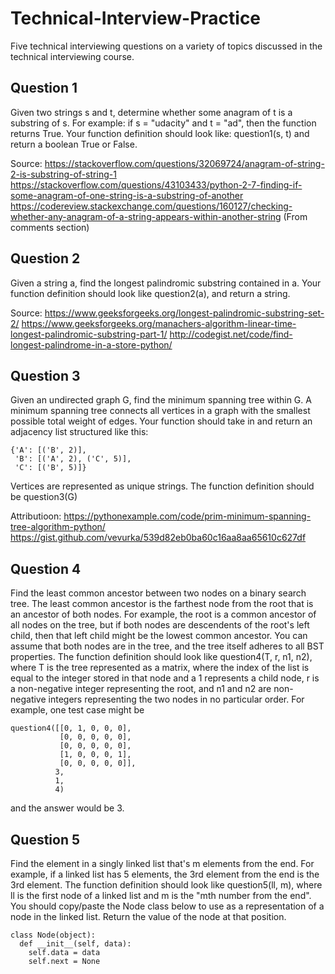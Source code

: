 # Technical-Interview-Practice
Five technical interviewing questions on a variety of topics discussed in the technical interviewing course.

## Question 1
Given two strings s and t, determine whether some anagram of t is a substring of s. For example: if s = "udacity" and t = "ad", then the function returns True. Your function definition should look like: question1(s, t) and return a boolean True or False.

Source: https://stackoverflow.com/questions/32069724/anagram-of-string-2-is-substring-of-string-1
        https://stackoverflow.com/questions/43103433/python-2-7-finding-if-some-anagram-of-one-string-is-a-substring-of-another  
        https://codereview.stackexchange.com/questions/160127/checking-whether-any-anagram-of-a-string-appears-within-another-string (From comments section)

## Question 2
Given a string a, find the longest palindromic substring contained in a. Your function definition should look like question2(a), and return a string.

Source: https://www.geeksforgeeks.org/longest-palindromic-substring-set-2/
        https://www.geeksforgeeks.org/manachers-algorithm-linear-time-longest-palindromic-substring-part-1/
        http://codegist.net/code/find-longest-palindrome-in-a-store-python/

## Question 3
Given an undirected graph G, find the minimum spanning tree within G. A minimum spanning tree connects all vertices in a graph with the smallest possible total weight of edges. Your function should take in and return an adjacency list structured like this:
```
{'A': [('B', 2)],
 'B': [('A', 2), ('C', 5)], 
 'C': [('B', 5)]}
 ```
Vertices are represented as unique strings. The function definition should be question3(G)

Attributioon: https://pythonexample.com/code/prim-minimum-spanning-tree-algorithm-python/
              https://gist.github.com/vevurka/539d82eb0ba60c16aa8aa65610c627df

## Question 4
Find the least common ancestor between two nodes on a binary search tree. The least common ancestor is the farthest node from the root that is an ancestor of both nodes. For example, the root is a common ancestor of all nodes on the tree, but if both nodes are descendents of the root's left child, then that left child might be the lowest common ancestor. You can assume that both nodes are in the tree, and the tree itself adheres to all BST properties. The function definition should look like question4(T, r, n1, n2), where T is the tree represented as a matrix, where the index of the list is equal to the integer stored in that node and a 1 represents a child node, r is a non-negative integer representing the root, and n1 and n2 are non-negative integers representing the two nodes in no particular order. For example, one test case might be
```
question4([[0, 1, 0, 0, 0],
           [0, 0, 0, 0, 0],
           [0, 0, 0, 0, 0],
           [1, 0, 0, 0, 1],
           [0, 0, 0, 0, 0]],
          3,
          1,
          4)
```
and the answer would be 3.

## Question 5
Find the element in a singly linked list that's m elements from the end. For example, if a linked list has 5 elements, the 3rd element from the end is the 3rd element. The function definition should look like question5(ll, m), where ll is the first node of a linked list and m is the "mth number from the end". You should copy/paste the Node class below to use as a representation of a node in the linked list. Return the value of the node at that position.
```
class Node(object):
  def __init__(self, data):
    self.data = data
    self.next = None
```
